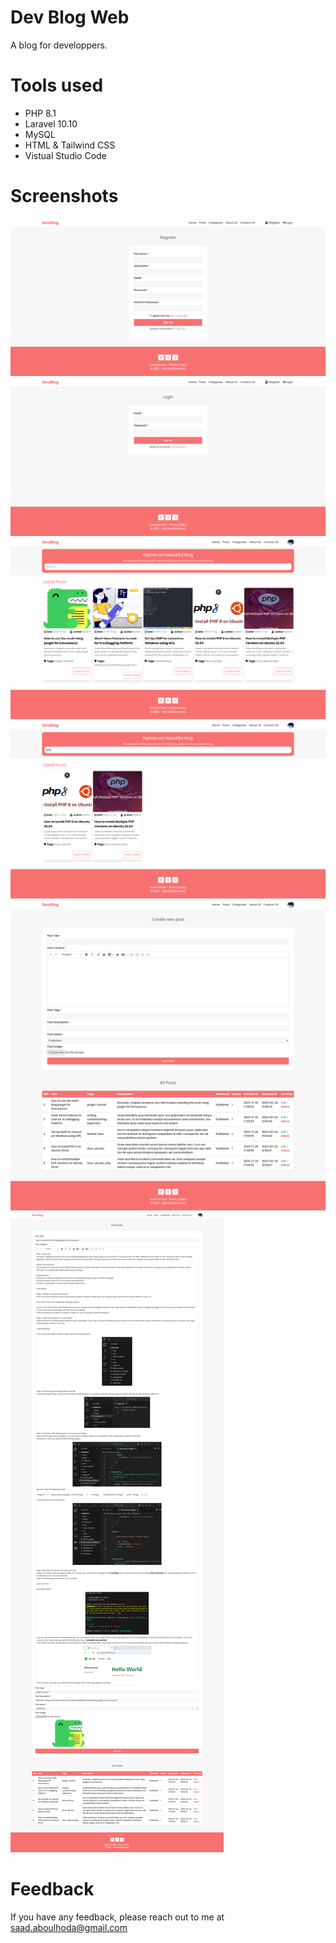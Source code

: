 # Dev Blog Web

A blog for developpers.


# Tools used
- PHP 8.1
- Laravel 10.10
- MySQL
- HTML & Tailwind CSS
- Vistual Studio Code

# Screenshots

<img src="https://github.com/N1AKAI/DevBlog_Web/blob/main/screenshots/s1.png"/>
<img src="https://github.com/N1AKAI/DevBlog_Web/blob/main/screenshots/s2.png"/>
<img src="https://github.com/N1AKAI/DevBlog_Web/blob/main/screenshots/s3.png"/>
<img src="https://github.com/N1AKAI/DevBlog_Web/blob/main/screenshots/s4.png"/>
<img src="https://github.com/N1AKAI/DevBlog_Web/blob/main/screenshots/s5.png"/>
<img src="https://github.com/N1AKAI/DevBlog_Web/blob/main/screenshots/s6.png"/>

# Feedback

If you have any feedback, please reach out to me at saad.aboulhoda@gmail.com
